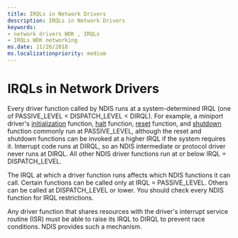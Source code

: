 ```yaml
---
title: IRQLs in Network Drivers
description: IRQLs in Network Drivers
keywords:
- network drivers WDK , IRQLs
- IRQLs WDK networking
ms.date: 11/26/2018
ms.localizationpriority: medium
---
```


# IRQLs in Network Drivers

Every driver function called by NDIS runs at a system-determined IRQL (one of PASSIVE\_LEVEL &lt; DISPATCH\_LEVEL &lt; DIRQL). For example, a miniport driver's [initialization](/windows-hardware/drivers/ddi/ndis/nc-ndis-miniport_initialize) function, [halt](/windows-hardware/drivers/ddi/ndis/nc-ndis-miniport_halt) function, [reset](/windows-hardware/drivers/ddi/ndis/nc-ndis-miniport_reset) function, and [shutdown](/windows-hardware/drivers/ddi/ndis/nc-ndis-miniport_shutdown) function commonly run at PASSIVE\_LEVEL, although the reset and shutdown functions can be invoked at a higher IRQL if the system requires it. Interrupt code runs at DIRQL, so an NDIS intermediate or protocol driver never runs at DIRQL. All other NDIS driver functions run at or below IRQL = DISPATCH\_LEVEL.

The IRQL at which a driver function runs affects which NDIS functions it can call. Certain functions can be called only at IRQL = PASSIVE\_LEVEL. Others can be called at DISPATCH\_LEVEL or lower. You should check every NDIS function for IRQL restrictions.

Any driver function that shares resources with the driver's interrupt service routine (ISR) must be able to raise its IRQL to DIRQL to prevent race conditions. NDIS provides such a mechanism.
